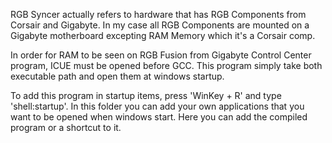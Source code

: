 RGB Syncer actually refers to hardware that has RGB Components from Corsair and Gigabyte. In my case all RGB Components are mounted on a Gigabyte motherboard excepting RAM Memory which it's a Corsair comp.

In order for RAM to be seen on RGB Fusion from Gigabyte Control Center program, ICUE must be opened before GCC. This program simply take both executable path and open them at windows startup.

To add this program in startup items, press 'WinKey + R' and type 'shell:startup'. In this folder you can add your own applications that you want to be opened when windows start. Here you can add the compiled program or a shortcut to it.
